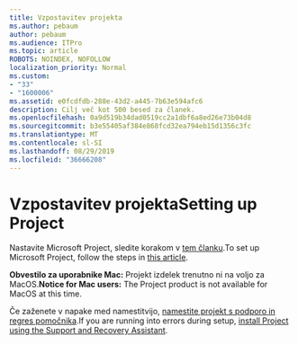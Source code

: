 ```yaml
---
title: Vzpostavitev projekta
ms.author: pebaum
author: pebaum
ms.audience: ITPro
ms.topic: article
ROBOTS: NOINDEX, NOFOLLOW
localization_priority: Normal
ms.custom:
- "33"
- "1600006"
ms.assetid: e0fcdfdb-288e-43d2-a445-7b63e594afc6
description: Cilj več kot 500 besed za članek.
ms.openlocfilehash: 0a9d519b34dad0519cc2a1dbf6a8ed26e73b04d8
ms.sourcegitcommit: b3e55405af384e868fcd32ea794eb15d1356c3fc
ms.translationtype: MT
ms.contentlocale: sl-SI
ms.lasthandoff: 08/29/2019
ms.locfileid: "36666208"
---
```

# <a name="setting-up-project"></a><span data-ttu-id="67527-103">Vzpostavitev projekta</span><span class="sxs-lookup"><span data-stu-id="67527-103">Setting up Project</span></span>

 <span data-ttu-id="67527-104">Nastavite Microsoft Project, sledite korakom v [tem članku](https://support.office.com/article/7059249b-d9fe-4d61-ab96-5c5bf435f281.aspx).</span><span class="sxs-lookup"><span data-stu-id="67527-104">To set up Microsoft Project, follow the steps in [this article](https://support.office.com/article/7059249b-d9fe-4d61-ab96-5c5bf435f281.aspx).</span></span>

<span data-ttu-id="67527-105">**Obvestilo za uporabnike Mac:** Projekt izdelek trenutno ni na voljo za MacOS.</span><span class="sxs-lookup"><span data-stu-id="67527-105">**Notice for Mac users:** The Project product is not available for MacOS at this time.</span></span> 
  
<span data-ttu-id="67527-106">Če zaženete v napake med namestitvijo, [namestite projekt s podporo in regres pomočnika](https://aka.ms/SaRA-ProjectSetupScenario).</span><span class="sxs-lookup"><span data-stu-id="67527-106">If you are running into errors during setup, [install Project using the Support and Recovery Assistant](https://aka.ms/SaRA-ProjectSetupScenario).</span></span>
